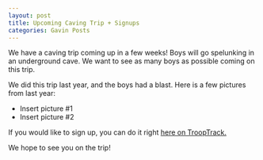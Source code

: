 ```yaml
---
layout: post
title: Upcoming Caving Trip + Signups
categories: Gavin Posts
---
```


We have a caving trip coming up in a few weeks! Boys will go spelunking in an underground cave. We want to see as many boys as possible coming on this trip.

We did this trip last year, and the boys had a blast. Here is a few pictures from last year:

* Insert picture #1
* Insert picture #2

If you would like to sign up, you can do it right [here on TroopTrack.](https://google.com)

We hope to see you on the trip!